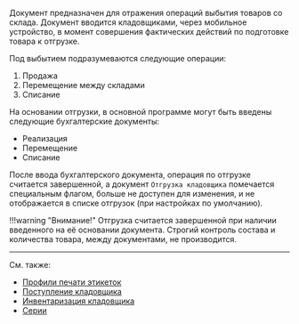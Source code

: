 Документ предназначен для отражения операций выбытия товаров со склада. Документ вводится кладовщиками, через мобильное устройство, в момент совершения фактических действий по подготовке товара к отгрузке.

Под выбытием подразумеваются следующие операции:

1. Продажа
2. Перемещение между складами
3. Списание

На основании отгрузки, в основной программе могут быть введены следующие бухгалтерские документы:

- Реализация
- Перемещение
- Списание

После ввода бухгалтерского документа, операция по отгрузке считается завершенной, а документ `Отгрузка кладовщика` помечается специальным флагом, больше не доступен для изменения, и не отображается в списке отгрузок (при настройках по умолчанию).

!!!warning "Внимание!"
	Отгрузка считается завершенной при наличии введенного на её основании документа. Строгий контроль состава и количества товара, между документами, не производится.

---

См. также:

- [Профили печати этикеток](/c/BarcodeProfiles)
- [Поступление кладовщика](/d/ReceiptStockman)
- [Инвентаризация кладовщика](/d/InventoryStockman)
- [Серии](/c/Series)
